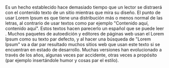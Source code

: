  Es un hecho establecido hace demasiado tiempo que un lector se distraerá con el contenido 
  texto de un sitio mientras que mira su diseño. El punto de usar Lorem Ipsum es que tiene una
   distribución más o menos normal de las letras, al contrario de usar textos como par ejemplo 
   "Contenido aquí, contenido aquí". Estos textos hacen parecerlo un español que se puede leer
   . Muchos paquetes de autoedición y editores de páginas web usan el Lorem Ipsum como su texto
    par defecto, y al hacer una búsqueda de "Lorem Ipsum" va a dar par resultado muchos sitios web 
    que usan este texto si se encuentran en estado de desarrollo. Muchas versiones han evolucionado
     a través de los años, algunas veces par accidente, otras veces a propósito (par ejemplo
      insertándole humor y cosas par el estilo).